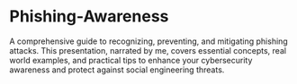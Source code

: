 # Phishing-Awareness
A comprehensive guide to recognizing, preventing, and mitigating phishing attacks. This presentation, narrated by me, covers essential concepts, real world examples, and practical tips to enhance your cybersecurity awareness and protect against social engineering threats. 
